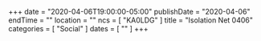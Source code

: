 +++
date = "2020-04-06T19:00:00-05:00"
publishDate = "2020-04-06"
endTime = ""
location = ""
ncs = [ "KA0LDG" ]
title = "Isolation Net 0406"
categories = [ "Social" ]
dates = [ "" ]
+++
